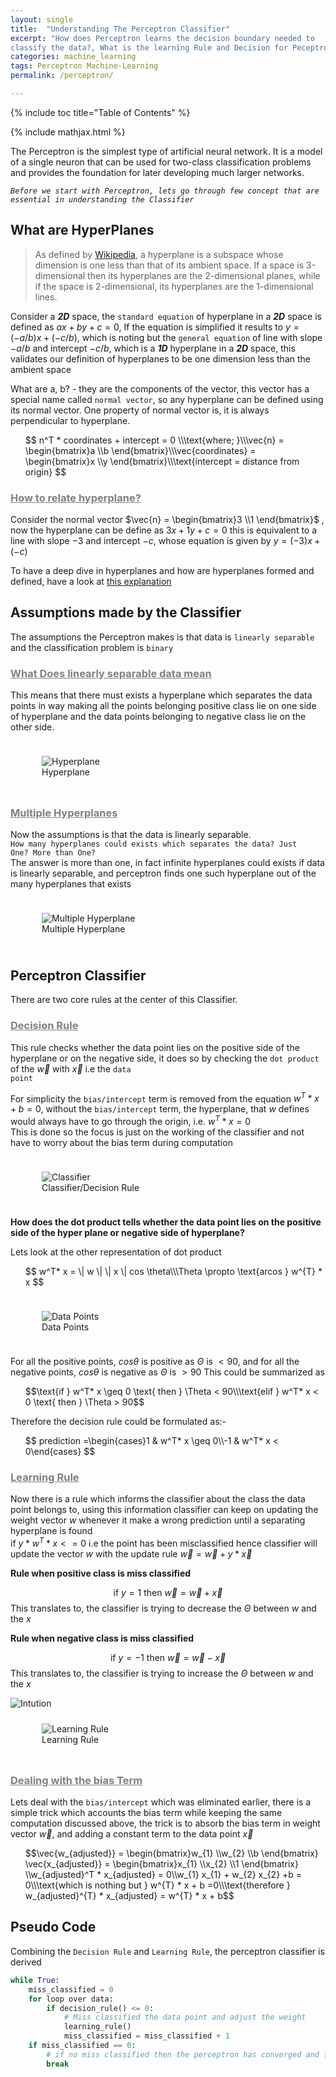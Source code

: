 ```yaml
---
layout: single
title:  "Understanding The Perceptron Classifier"
excerpt: "How does Perceptron learns the decision boundary needed to 
classify the data?, What is the learning Rule and Decision for Peceptron?"
categories: machine_learning
tags: Perceptron Machine-Learning
permalink: /perceptron/

---
```

{% include toc title="Table of Contents" %}

{% include mathjax.html %}


The Perceptron is the simplest type of artificial neural network. It is a model of a single neuron that can
be used for two-class classification problems and provides the foundation for later developing much larger networks.


*```Before we start with Perceptron, lets go through few concept that are essential in understanding the Classifier```*

## What are HyperPlanes
	
> As defined by [Wikipedia](https://en.wikipedia.org/wiki/Hyperplane), a hyperplane is a subspace whose dimension is one less than that of its ambient space. If a space is 
3-dimensional then its hyperplanes are the 2-dimensional planes, while if the space is 2-dimensional,
its hyperplanes are the 1-dimensional lines.

Consider a ***2D*** space, the `standard equation` of hyperplane in a ***2D*** space is defined
as $ax + by + c = 0$, If the equation is simplified it results to  $y = (-a/b) x + (-c/b)$, which is noting but the
`general equation` of line with slope $-a/b$ and intercept $-c/b$, which is a ***1D*** hyperplane in a ***2D*** space,
this validates our definition of hyperplanes to be one dimension less than the ambient space

What are a, b? - they are the components of the vector, this vector has a special name called `normal vector`, 
so any hyperplane can be defined using its normal vector. One property of normal vector is, it is always perpendicular to hyperplane.

<ul>
$$
n^T * coordinates + intercept = 0 
\\\text{where; }\\\vec{n}  = \begin{bmatrix}a  \\b \end{bmatrix}\\\vec{coordinates}  =  \begin{bmatrix}x  \\y \end{bmatrix}\\\text{intercept = distance from origin}
$$
</ul>

### <span style="text-decoration:underline; color:gray">How to relate hyperplane? </span>

Consider the normal vector $\vec{n}  = \begin{bmatrix}3 \\1  \end{bmatrix}$ , now the hyperplane can be define as $3x + 1y + c = 0$
this is equivalent to a line with slope $-3$ and intercept $-c$, whose equation is given by $y = (-3) x + (-c)$

To have a deep dive in hyperplanes and how are hyperplanes formed and defined, have a look at 
[this explanation](https://www.youtube.com/watch?v=-sNDkhE2Vsk&feature=emb_logo)



##  Assumptions made by the Classifier
The assumptions the Perceptron makes is that data is `linearly separable` and the classification problem is `binary`

### <span style="text-decoration:underline; color:gray">What Does linearly separable data mean </span>

This means that there must exists a hyperplane which separates the data points in way making all the points belonging
positive class lie on one side of hyperplane and the data points belonging to negative class lie on the other side.


<div style="padding: 10px;">
<figure class="image">
  <img src="https://fuzailpalnak.github.io/assets/perceptron_files/hyperplane.png" alt="Hyperplane">
  <figcaption>Hyperplane</figcaption>
</figure>
</div>



### <span style="text-decoration:underline; color:gray">Multiple Hyperplanes</span>

Now the assumptions is that the data is linearly separable.<br />
<code>How many hyperplanes could exists which separates the data?
Just One? More than One?</code><br />
The answer is more than one, in fact infinite hyperplanes could exists if data is linearly separable, 
and perceptron finds one such hyperplane out of the many hyperplanes that exists

<div style="padding: 10px;">
<figure class="image">
  <img src="https://fuzailpalnak.github.io/assets/perceptron_files/multiple_hyperplanes.png" alt="Multiple Hyperplane">
  <figcaption>Multiple Hyperplane</figcaption>
</figure>
</div>


##  Perceptron Classifier

There are two core rules at the center of this Classifier.

### <span style="text-decoration:underline; color:gray">Decision Rule</span>
This rule checks whether the data point lies on the positive side of the hyperplane or on the negative side, it does so
by checking the <code>dot product</code> of the $\vec{w}$ with $\vec{x}$ i.e the <code>data point</code>


For simplicity the <code>bias/intercept</code> term is removed from the equation $w^T * x + b = 0$, without the <code>bias/intercept</code> term,
the hyperplane, that $w$ defines would always have to go through the origin, i.e. $w^T * x = 0$<br />
This is done so the focus is just on the working of the classifier and not have to worry about the bias term during computation

<div style="padding: 10px;">
<figure class="image">
  <img src="https://fuzailpalnak.github.io/assets/perceptron_files/classifier.png" alt="Classifier">
  <figcaption>Classifier/Decision Rule</figcaption>
</figure>
</div>

<b>How does the dot product tells whether the data point lies on the positive side of the hyper plane or negative side of hyperplane?</b><br />

Lets look at the other representation of dot product
<ul>
$$
w^T* x = \| w \|  \| x \| cos \theta\\\Theta  \propto   \text{arcos }  w^{T} * x
$$
</ul>


<div style="padding: 10px;">
<figure class="image">
  <img src="https://fuzailpalnak.github.io/assets/perceptron_files/example2.png" alt="Data Points">
  <figcaption>Data Points</figcaption>
</figure>
</div>


For all the positive points, $cos \theta$ is positive as $\Theta$ is $< 90$, and for all the negative points,
$cos \theta$ is negative as $\Theta$ is $> 90$
This could be summarized as 
<ul>
$$\text{if } w^T* x  \geq  0 \text{ then }  \Theta < 90\\\text{elif } w^T* x  <  0 \text{ then }  \Theta > 90$$
</ul>

Therefore the decision rule could be formulated as:-
<ul>
$$
prediction =\begin{cases}1 & w^T* x \geq 0\\-1 & w^T* x <  0\end{cases} 
$$

</ul>


### <span style="text-decoration:underline; color:gray">Learning Rule </span>

Now there is a rule which informs the classifier about the class the data point belongs to, using this information 
classifier can keep on updating the weight vector $w$ whenever it make a wrong prediction until a separating hyperplane is found<br />
if $y * w^T * x <= 0$ i.e the point has been misclassified hence classifier will update the vector $w$ with the update rule
$\vec{w}  = \vec{w}  + y * \vec{x}$<br />  


<b>Rule when positive class is miss classified</b><br />

$$\text{if } y = 1 \text{ then } \vec{w}  = \vec{w} + \vec{x}$$
This translates to, the classifier is trying to decrease the $\Theta$ between $w$ and the $x$<br />


<b>Rule when negative class is miss classified</b><br />

$$\text{if } y = -1 \text{ then } \vec{w}  = \vec{w} - \vec{x}$$
This translates to, the classifier is trying to increase the $\Theta$ between $w$ and the $x$<br />

<img src="https://fuzailpalnak.github.io/assets/perceptron_files/intution.png" alt="Intution">

<div style="padding: 10px;">
<figure class="image">
  <img src="https://fuzailpalnak.github.io/assets/perceptron_files/intution.png" alt="Learning Rule">
  <figcaption>Learning Rule</figcaption>
</figure>
</div>
 
### <span style="text-decoration:underline; color:gray">Dealing with the bias Term </span>

Lets deal with the <code>bias/intercept</code> which was eliminated earlier, there is a simple trick which accounts the bias
term while keeping the same computation discussed above, the trick is to absorb the bias term in weight vector $\vec{w}$,
and adding a constant term to the data point $\vec{x}$
<ul>
$$\vec{w_{adjusted}}  = \begin{bmatrix}w_{1}  \\w_{2} \\b  \end{bmatrix} \vec{x_{adjusted}}  = \begin{bmatrix}x_{1} \\x_{2} \\1  \end{bmatrix} \\w_{adjusted}^T * x_{adjusted} = 0\\w_{1}  x_{1} + w_{2}  x_{2} +b = 0\\\text{which is nothing but } w^{T} * x + b =0\\\text{therefore } w_{adjusted}^{T} * x_{adjusted} = w^{T} * x + b$$
</ul>




##  Pseudo Code
Combining the `Decision Rule` and `Learning Rule`, the perceptron classifier is derived
```python
while True:
    miss_classified = 0
    for loop over data:
        if decision_rule() <= 0:
            # Miss classified the data point and adjust the weight
            learning_rule()
            miss_classified = miss_classified + 1
    if miss_classified == 0:
        # if no miss classified then the perceptron has converged and found a hyperplane
        break
```